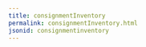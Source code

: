 ```yaml
---
title: consignmentInventory
permalink: consignmentInventory.html
jsonid: consignmentinventory
---
```

